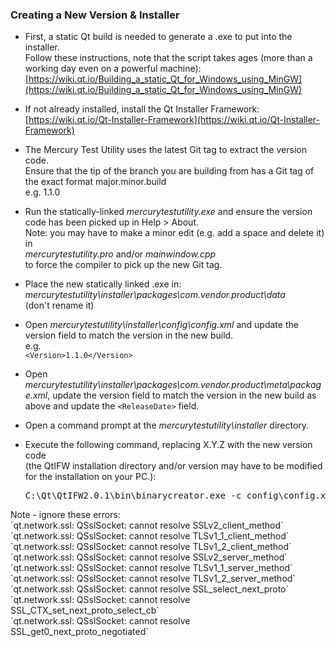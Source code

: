 ### Creating a New Version & Installer ###

- First, a static Qt build is needed to generate a .exe to put into the installer.<BR>
  Follow these instructions, note that the script takes ages (more than a working day even on a powerful machine):<BR>
  [https://wiki.qt.io/Building_a_static_Qt_for_Windows_using_MinGW](https://wiki.qt.io/Building_a_static_Qt_for_Windows_using_MinGW)
  
- If not already installed, install the Qt Installer Framework:<BR>
  [https://wiki.qt.io/Qt-Installer-Framework](https://wiki.qt.io/Qt-Installer-Framework)

- The Mercury Test Utility uses the latest Git tag to extract the version code.<BR>
  Ensure that the tip of the branch you are building from has a Git tag of the exact format
  major.minor.build<BR>
  e.g. 1.1.0
  
- Run the statically-linked *mercurytestutility.exe* and ensure the version code has been picked up in Help > About.<BR>
  Note: you may have to make a minor edit (e.g. add a space and delete it) in<BR>
  *mercurytestutility.pro* and/or *mainwindow.cpp*<BR>
  to force the compiler to pick up the new Git tag.
  
- Place the new statically linked .exe in:<BR>
  *mercurytestutility\installer\packages\com.vendor.product\data*<BR>
  (don't rename it)  
  
- Open *mercurytestutility\installer\config\config.xml* and update the version field to match the version in the new build.<BR>
  e.g.<BR>
  `<Version>1.1.0</Version>`

- Open *mercurytestutility\installer\packages\com.vendor.product\meta\package.xml*, update the version field to match the version in the new build as above
and update the `<ReleaseDate>` field.

- Open a command prompt at the *mercurytestutility\installer* directory.

- Execute the following command, replacing X.Y.Z with the new version code<BR>
  (the QtIFW installation directory and/or version may have to be modified for the installation on your PC.):
  <PRE>C:\Qt\QtIFW2.0.1\bin\binarycreator.exe -c config\config.xml -p packages MercuryTestUtilityInstaller_vX.Y.Z.exe</PRE>

<P>Note - ignore these errors:<BR>
    `qt.network.ssl: QSslSocket: cannot resolve SSLv2_client_method`<BR>
    `qt.network.ssl: QSslSocket: cannot resolve TLSv1_1_client_method`<BR>
    `qt.network.ssl: QSslSocket: cannot resolve TLSv1_2_client_method`<BR>
    `qt.network.ssl: QSslSocket: cannot resolve SSLv2_server_method`<BR>
    `qt.network.ssl: QSslSocket: cannot resolve TLSv1_1_server_method`<BR>
    `qt.network.ssl: QSslSocket: cannot resolve TLSv1_2_server_method`<BR>
    `qt.network.ssl: QSslSocket: cannot resolve SSL_select_next_proto`<BR>
    `qt.network.ssl: QSslSocket: cannot resolve SSL_CTX_set_next_proto_select_cb`<BR>
    `qt.network.ssl: QSslSocket: cannot resolve SSL_get0_next_proto_negotiated`<BR>